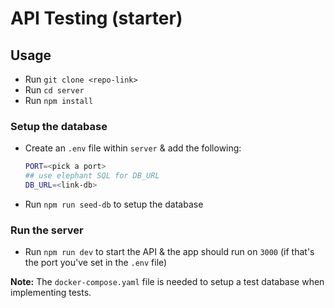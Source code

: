 # API Testing (starter)

## Usage

- Run `git clone <repo-link>`
- Run `cd server`
- Run `npm install`

### Setup the database

- Create an `.env` file within `server` & add the following:
  
    ```bash
    PORT=<pick a port>
    ## use elephant SQL for DB_URL
    DB_URL=<link-db>
    ```
- Run `npm run seed-db` to setup the database
  
### Run the server 

- Run `npm run dev` to start the API & the app should run on `3000` (if that's the port you've set in the `.env` file)

**Note:** The `docker-compose.yaml` file is needed to setup a test database when implementing tests.
